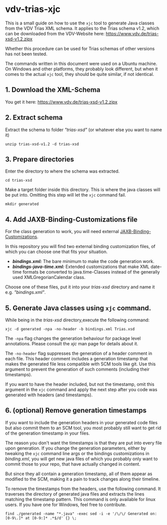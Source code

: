 # vdv-trias-xjc

This is a small guide on how to use the `xjc` tool to generate Java classes from the VDV Trias XML schema. It applies to the Trias schema v1.2, which can be downloaded from the VDV-Website here: https://www.vdv.de/trias-xsd-v1.2.zipx

Whether this procedure can be used for Trias schemas of other versions has not been tested.

The commands written in this document were used on a Ubuntu machine. On Windows and other platforms, they probably look different, but when it comes to the actual `xjc` tool, they should be quite similar, if not identical.

## 1. Download the XML-Schema

You get it here: https://www.vdv.de/trias-xsd-v1.2.zipx


## 2. Extract schema

Extract the schema to folder *"trias-xsd"* (or whatever else you want to name it)

```
unzip trias-xsd-v1.2 -d trias-xsd
```

## 3. Prepare directories

Enter the directory to where the schema was extracted.

```
cd trias-xsd
```

Make a target folder inside this directory.
This is where the java classes will be put into.
Omitting this step will let the `xjc` command fail.

```
mkdir generated
```

## 4. Add JAXB-Binding-Customizations file

For the class generation to work, you will need external [JAXB-Binding-Customizations](https://docs.oracle.com/cd/E17802_01/webservices/webservices/docs/1.5/tutorial/doc/JAXBUsing4.html).

In this repository you will find two external binding customization files, of which you can choose one that fits your situation.

- ***bindings.xml:*** The bare minimum to make the code generation work.
- ***bindings-java-time.xml:*** Extended customizations that make XML date-time formats be converted to java.time-Classes instead of the generally used XMLGregorianCalendar class.

Choose one of these files, put it into your *trias-xsd* directory and name it e.g. *"bindings.xml"*.

## 5. Generate Java classes using `xjc` command.

While being in the *trias-xsd* directory,execute the following command:

```
xjc -d generated -npa -no-header -b bindings.xml Trias.xsd
```

The `-npa` flag changes the generation behaviour for package level annotations. Please consult the *xjc* man page for details about it.

The `-no-header` flag suppresses the generation of a header comment in each file. This header comment includes a generation timestamp that makes the generated file less compatible with SCM tools like git. Use this argument to prevent the generation of such comments (including their timestamps).

If you want to have the header included, but not the timestamp, omit this argument in the `xjc` command and apply the next step after you code was generated with headers (and timestamps).

## 6. (optional) Remove generation timestamps

If you want to include the generation headers in your generated code files but also commit them to an SCM tool, you most probably still want to get rid of the generation timestamp in your files.

The reason you don't want the timestamps is that they are put into every file upon generation. If you change the generation parameters, either by tweaking the `xjc` command line args or the bindings customizations in *binding.xml*, you will get new java files of which you probably only want to commit those to your repo, that have actually changed in content.

But since they all contain a generation timestamp, all of them appear as modified to the SCM, making it a pain to track changes along their timeline.

To remove the timestamps from the headers, use the following command. It traverses the directory of generated java files and extracts the lines matching the timestamp pattern. This command is only available for linux users. If you have one for Windows, feel free to contribute.

```
find ./generated -name "*.java" -exec sed -i -e '/\/\/ Generated on: [0-9\.]* at [0-9:]* .*$/d' {} \;
```

